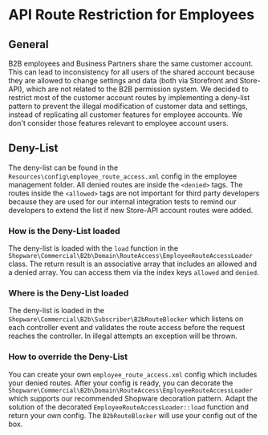 # API Route Restriction for Employees

## General

B2B employees and Business Partners share the same customer account.
This can lead to inconsistency for all users of the shared account because they are allowed to change settings and data (both via Storefront and Store-API),
which are not related to the B2B permission system.
We decided to restrict most of the customer account routes by implementing a deny-list pattern to prevent the illegal modification of customer data and settings,
instead of replicating all customer features for employee accounts. We don't consider those features relevant to employee account users.

## Deny-List

The deny-list can be found in the `Resources\config\employee_route_access.xml` config in the employee management folder.
All denied routes are inside the `<denied>` tags.
The routes inside the `<allowed>` tags are not important for third party developers because they are used for our internal integration tests to remind our developers to extend the list if new Store-API account routes were added.

### How is the Deny-List loaded

The deny-list is loaded with the `load` function in the `Shopware\Commercial\B2b\Domain\RouteAccess\EmployeeRouteAccessLoader` class.
The return result is an associative array that includes an allowed and a denied array. You can access them via the index keys `allowed` and `denied`.

### Where is the Deny-List loaded

The deny-list is loaded in the `Shopware\Commercial\B2b\Subscriber\B2bRouteBlocker` which listens on each controller event and validates the route access before the request reaches the controller.
In illegal attempts an exception will be thrown.

### How to override the Deny-List

You can create your own `employee_route_access.xml` config which includes your denied routes.
After your config is ready, you can decorate the `Shopware\Commercial\B2b\Domain\RouteAccess\EmployeeRouteAccessLoader` which supports our recommended Shopware decoration pattern.
Adapt the solution of the decorated `EmployeeRouteAccessLoader::load` function and return your own config. The `B2bRouteBlocker` will use your config out of the box.
